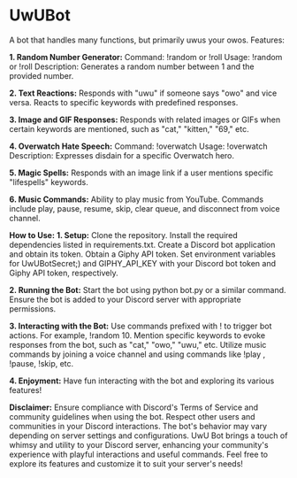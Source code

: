 # UwUBot
A bot that handles many functions, but primarily uwus your owos. 
Features:


**1. Random Number Generator:**
Command: !random or !roll
Usage: !random <number> or !roll <number>
Description: Generates a random number between 1 and the provided number.


**2. Text Reactions:**
Responds with "uwu" if someone says "owo" and vice versa.
Reacts to specific keywords with predefined responses.


**3. Image and GIF Responses:**
Responds with related images or GIFs when certain keywords are mentioned, such as "cat," "kitten," "69," etc.


**4. Overwatch Hate Speech:**
Command: !overwatch <hero>
Usage: !overwatch <hero name>
Description: Expresses disdain for a specific Overwatch hero.


**5. Magic Spells:**
Responds with an image link if a user mentions specific "lifespells" keywords.


**6. Music Commands:**
Ability to play music from YouTube.
Commands include play, pause, resume, skip, clear queue, and disconnect from voice channel.


**How to Use:**
**1. Setup:**
Clone the repository.
Install the required dependencies listed in requirements.txt.
Create a Discord bot application and obtain its token.
Obtain a Giphy API token.
Set environment variables for UwUBotSecret;) and GIPHY_API_KEY with your Discord bot token and Giphy API token, respectively.


**2. Running the Bot:**
Start the bot using python bot.py or a similar command.
Ensure the bot is added to your Discord server with appropriate permissions.


**3. Interacting with the Bot:**
Use commands prefixed with ! to trigger bot actions. For example, !random 10.
Mention specific keywords to evoke responses from the bot, such as "cat," "owo," "uwu," etc.
Utilize music commands by joining a voice channel and using commands like !play <song name>, !pause, !skip, etc.


**4. Enjoyment:**
Have fun interacting with the bot and exploring its various features!


**Disclaimer:**
Ensure compliance with Discord's Terms of Service and community guidelines when using the bot.
Respect other users and communities in your Discord interactions.
The bot's behavior may vary depending on server settings and configurations.
UwU Bot brings a touch of whimsy and utility to your Discord server, enhancing your community's experience with playful interactions and useful commands. Feel free to explore its features and customize it to suit your server's needs!






